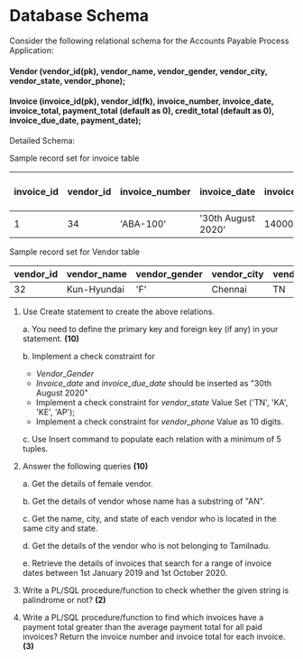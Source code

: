 # Database Schema

Consider the following relational schema for the Accounts Payable Process Application:

#### Vendor (vendor_id(pk), vendor_name, vendor_gender, vendor_city, vendor_state, vendor_phone);

#### Invoice (invoice_id(pk), vendor_id(fk), invoice_number, invoice_date, invoice_total, payment_total (default as 0), credit_total (default as 0), invoice_due_date, payment_date);

Detailed Schema:


Sample record set for invoice table

| **invoice_id** | **vendor_id** | **invoice_number** | **invoice_date**   | **invoice_total** | **payment_total (default as 0)** | **credit_total (default as 0)** | **invoice_due_date** | **payment_date** |
| -------------- | ------------- | ------------------ | ------------------ | ----------------- | -------------------------------- | ------------------------------- | -------------------- | ---------------- |
| 1              | 34            | 'ABA-100'          | '30th August 2020' | 14000             | 0                                | 0                               | '30th August 2020'   | Null             |

Sample record set for Vendor table

| **vendor_id** | **vendor_name** | **vendor_gender** | **vendor_city** | **vendor_state** | **vendor_phone** |
| ------------- | --------------- | ----------------- | --------------- | ---------------- | ---------------- |
| 32            | Kun-Hyundai     | 'F' | Chennai           | TN              | 9330012323            |

1. Use Create statement to create the above relations.

   a. You need to define the primary key and foreign key (if any) in your statement. **(10)**

   b. Implement a check constraint for
   - *Vendor_Gender*
   - *Invoice_date* and *invoice_due_date* should be inserted as "30th August 2020"
   - Implement a check constraint for *vendor_state* Value Set ('TN', 'KA', 'KE', 'AP');
   - Implement a check constraint for *vendor_phone* Value as 10 digits.

   c. Use Insert command to populate each relation with a minimum of 5 tuples.

2. Answer the following queries **(10)**

   a. Get the details of female vendor.

   b. Get the details of vendor whose name has a substring of "AN".

   c. Get the name, city, and state of each vendor who is located in the same city and state.

   d. Get the details of the vendor who is not belonging to Tamilnadu.

   e. Retrieve the details of invoices that search for a range of invoice dates between 1st January 2019 and 1st October 2020.

3. Write a PL/SQL procedure/function to check whether the given string is palindrome or not? **(2)**

4. Write a PL/SQL procedure/function to find which invoices have a payment total greater than the average payment total for all paid invoices? Return the invoice number and invoice total for each invoice. **(3)**
